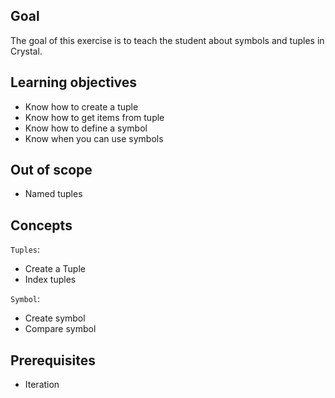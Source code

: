 ## Goal

The goal of this exercise is to teach the student about symbols and tuples in Crystal.

## Learning objectives

- Know how to create a tuple
- Know how to get items from tuple
- Know how to define a symbol
- Know when you can use symbols

## Out of scope

- Named tuples

## Concepts

`Tuples`:

- Create a Tuple
- Index tuples

`Symbol`:

- Create symbol
- Compare symbol

## Prerequisites

- Iteration
